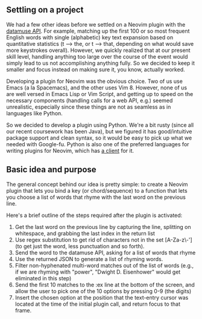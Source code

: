 ## Settling on a project

We had a few other ideas before we settled on a Neovim plugin with the [datamuse API](http://www.datamuse.com/api/). For example, matching up the first 100 or so most frequent English words with single (alphabetic) key text expansion based on quantitative statistics (t --> the, or t --> that, depending on what would save more keystrokes overall). However, we quickly realized that at our present skill level, handling anything too large over the course of the event would simply lead to us not accomplishing anything fully. So we decided to keep it smaller and focus instead on making sure it, you know, actually worked.

Developing a plugin for Neovim was the obvious choice. Two of us use Emacs (a la Spacemacs), and the other uses Vim 8. However, none of us are well versed in Emacs Lisp or Vim Script, and getting up to speed on the necessary components (handling calls for a web API, e.g.) seemed unrealistic, especially since these things are not as seamless as in languages like Python.

So we decided to develop a plugin using Python. We're a bit rusty (since all our recent coursework has been Java), but we figured it has good/intuitive package support and clean syntax, so it would be easy to pick up what we needed with Google-fu. Python is also one of the preferred languages for writing plugins for Neovim, which has [a client](https://github.com/neovim/python-client) for it.

## Basic idea and purpose

The general concept behind our idea is pretty simple: to create a Neovim plugin that lets you bind a key (or chord/sequence) to a function that lets you choose a list of words that rhyme with the last word on the previous line.

Here's a brief outline of the steps required after the plugin is activated:

1. Get the last word on the previous line by capturing the line, splitting on whitespace, and grabbing the last index in the return list
2. Use regex substitution to get rid of characters not in the set [A-Za-z\\-'] (to get just the word, less punctuation and so forth).
3. Send the word to the datamuse API, asking for a list of words that rhyme
4. Use the returned JSON to generate a list of rhyming words. 
5. Filter non-hyphenated multi-word matches out of the list of words (e.g., if we are rhyming with "power", "Dwight D. Eisenhower" would get eliminated in this step)
6. Send the first 10 matches to the :ex line at the bottom of the screen, and allow the user to pick one of the 10 options by pressing 0-9 (the digits)
7. Insert the chosen option at the position that the text-entry cursor was located at the time of the initial plugin call, and return focus to that frame.




